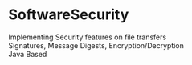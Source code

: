 # SoftwareSecurity
Implementing Security features on file transfers\
Signatures, Message Digests, Encryption/Decryption\
Java Based
